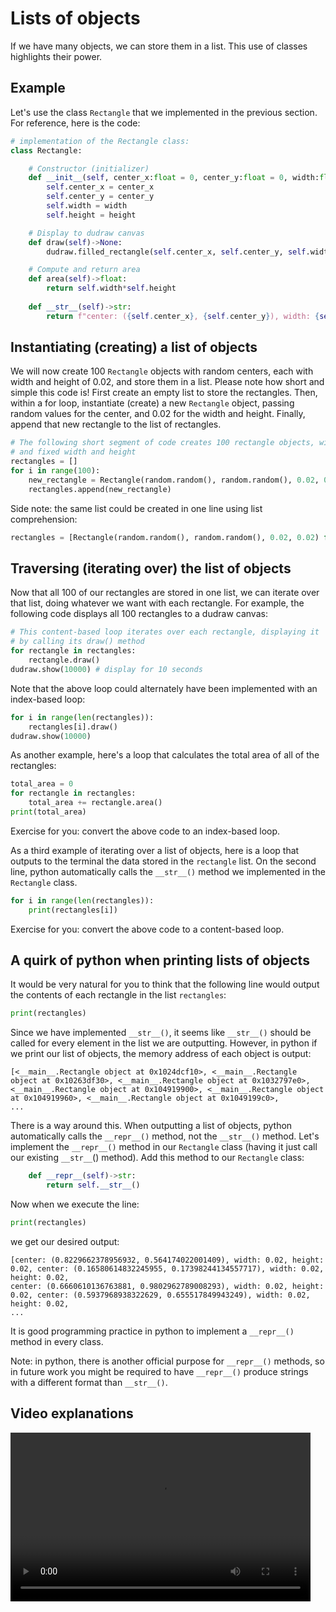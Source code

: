 # Lists of objects

If we have many objects, we can store them in a list. This use of classes highlights their power.

## Example
Let's use the class `Rectangle` that we implemented in the previous section. For reference, here is the code:
```python
# implementation of the Rectangle class:
class Rectangle:

    # Constructor (initializer)
    def __init__(self, center_x:float = 0, center_y:float = 0, width:float = 1, height:float = 1):
        self.center_x = center_x
        self.center_y = center_y
        self.width = width
        self.height = height

    # Display to dudraw canvas
    def draw(self)->None:
        dudraw.filled_rectangle(self.center_x, self.center_y, self.width/2, self.height/2)

    # Compute and return area
    def area(self)->float:
        return self.width*self.height
    
    def __str__(self)->str:
        return f"center: ({self.center_x}, {self.center_y}), width: {self.width}, height: {self.height}"
```

## Instantiating (creating) a list of objects
We will now create 100 `Rectangle` objects with random centers, each with width and height of 0.02, and store them in a list. 
Please note how short and simple this code is! First create an empty list to store the rectangles. 
Then, within a for loop, instantiate (create) a new `Rectangle` object, 
passing random values for the center, and 0.02 for the width and height. 
Finally, append that new rectangle to the list of rectangles.

```python
# The following short segment of code creates 100 rectangle objects, with random centers
# and fixed width and height
rectangles = []
for i in range(100):
    new_rectangle = Rectangle(random.random(), random.random(), 0.02, 0.02)
    rectangles.append(new_rectangle)
```

Side note: the same list could be created in one line using list comprehension:
```python
rectangles = [Rectangle(random.random(), random.random(), 0.02, 0.02) for i in range(100)]
```

## Traversing (iterating over) the list of objects
Now that all 100 of our rectangles are stored in one list, we can iterate over that list, doing whatever we want with
each rectangle. For example, the following code displays all 100 rectangles to a dudraw canvas:
```python
# This content-based loop iterates over each rectangle, displaying it 
# by calling its draw() method
for rectangle in rectangles:
    rectangle.draw()
dudraw.show(10000) # display for 10 seconds
```

Note that the above loop could alternately have been implemented with an index-based loop:
```python
for i in range(len(rectangles)):
    rectangles[i].draw()
dudraw.show(10000)
```

As another example, here's a loop that calculates the total area of all of the rectangles:
```python
total_area = 0
for rectangle in rectangles:
    total_area += rectangle.area()
print(total_area)
```
Exercise for you: convert the above code to an index-based loop.

As a third example of iterating over a list of objects, here is a loop that outputs to the terminal the data stored in the `rectangle` list. 
On the second line, python automatically calls the `__str__()` method we implemented in the `Rectangle` class.
```python
for i in range(len(rectangles)):
    print(rectangles[i])
```
Exercise for you: convert the above code to a content-based loop.

## A quirk of python when printing lists of objects
It would be very natural for you to think that the following line would output the contents of each rectangle in the list `rectangles`:
```python
print(rectangles)
```
Since we have implemented `__str__()`, it seems like `__str__()` should be called for every element in the list we are outputting.
However, in python if we print our list of objects, the memory address of each object is output:
```
[<__main__.Rectangle object at 0x1024dcf10>, <__main__.Rectangle object at 0x10263df30>, <__main__.Rectangle object at 0x1032797e0>,
<__main__.Rectangle object at 0x104919900>, <__main__.Rectangle object at 0x104919960>, <__main__.Rectangle object at 0x1049199c0>,
...
```
There is a way around this. When outputting a list of objects, python automatically calls the `__repr__()` method, not the `__str__()` method.
Let's implement the `__repr__()` method in our `Rectangle` class (having it just call our existing `__str__`() method).
Add this method to our `Rectangle` class:
```python
    def __repr__(self)->str:
        return self.__str__()
```
Now when we execute the line:
```python
print(rectangles)
```
we get our desired output:
```
[center: (0.8229662378956932, 0.564174022001409), width: 0.02, height: 0.02, center: (0.16580614832245955, 0.17398244134557717), width: 0.02, height: 0.02,
center: (0.6660610136763881, 0.9802962789008293), width: 0.02, height: 0.02, center: (0.5937968938322629, 0.655517849943249), width: 0.02, height: 0.02,
...
```
It is good programming practice in python to implement a `__repr__()` method in every class.

Note: in python, there is another official purpose for `__repr__()` methods, 
so in future work you might be required to have `__repr__()` produce strings with a different format than `__str__()`.

## Video explanations
<video src="https://cs.du.edu/~ftl/1352/videos/classes1/list_of_objects.mp4" width="480" height="270" controls></video>
